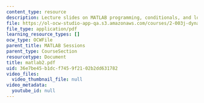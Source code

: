 ```yaml
---
content_type: resource
description: Lecture slides on MATLAB programming, conditionals, and loops.
file: https://ol-ocw-studio-app-qa.s3.amazonaws.com/courses/2-003j-dynamics-and-control-i-fall-2007/36e7be45b1dcf7459f2102b2dd631782_matlab2.pdf
file_type: application/pdf
learning_resource_types: []
ocw_type: OCWFile
parent_title: MATLAB Sessions
parent_type: CourseSection
resourcetype: Document
title: matlab2.pdf
uid: 36e7be45-b1dc-f745-9f21-02b2dd631782
video_files:
  video_thumbnail_file: null
video_metadata:
  youtube_id: null
---
```

